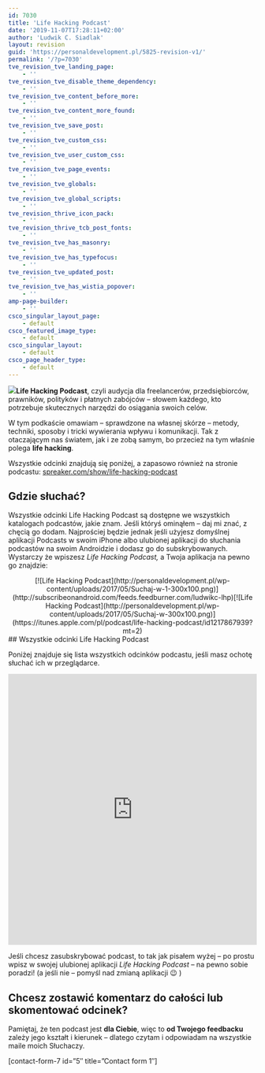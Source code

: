 ```yaml
---
id: 7030
title: 'Life Hacking Podcast'
date: '2019-11-07T17:28:11+02:00'
author: 'Ludwik C. Siadlak'
layout: revision
guid: 'https://personaldevelopment.pl/5825-revision-v1/'
permalink: '/?p=7030'
tve_revision_tve_landing_page:
    - ''
tve_revision_tve_disable_theme_dependency:
    - ''
tve_revision_tve_content_before_more:
    - ''
tve_revision_tve_content_more_found:
    - ''
tve_revision_tve_save_post:
    - ''
tve_revision_tve_custom_css:
    - ''
tve_revision_tve_user_custom_css:
    - ''
tve_revision_tve_page_events:
    - ''
tve_revision_tve_globals:
    - ''
tve_revision_tve_global_scripts:
    - ''
tve_revision_thrive_icon_pack:
    - ''
tve_revision_thrive_tcb_post_fonts:
    - ''
tve_revision_tve_has_masonry:
    - ''
tve_revision_tve_has_typefocus:
    - ''
tve_revision_tve_updated_post:
    - ''
tve_revision_tve_has_wistia_popover:
    - ''
amp-page-builder:
    - ''
csco_singular_layout_page:
    - default
csco_featured_image_type:
    - default
csco_singular_layout:
    - default
csco_page_header_type:
    - default
---
```


![](http://personaldevelopment.pl/wp-content/uploads/2017/03/LudwikCSiadlak-LifeHackingPodcast-COVER-300x300.png)**Life Hacking Podcast**, czyli audycja dla freelancerów, przedsiębiorców, prawników, polityków i płatnych zabójców – słowem każdego, kto potrzebuje skutecznych narzędzi do osiągania swoich celów.

W tym podkaście omawiam – sprawdzone na własnej skórze – metody, techniki, sposoby i tricki wywierania wpływu i komunikacji. Tak z otaczającym nas światem, jak i ze zobą samym, bo przecież na tym właśnie polega **life hacking**.

Wszystkie odcinki znajdują się poniżej, a zapasowo również na stronie podcastu: [spreaker.com/show/life-hacking-podcast](https://www.spreaker.com/show/life-hacking-podcast)

## Gdzie słuchać?

Wszystkie odcinki Life Hacking Podcast są dostępne we wszystkich katalogach podcastów, jakie znam. Jeśli któryś ominąłem – daj mi znać, z chęcią go dodam. Najprościej będzie jednak jeśli użyjesz domyślnej aplikacji Podcasts w swoim iPhone albo ulubionej aplikacji do słuchania podcastów na swoim Androidzie i dodasz go do subskrybowanych. Wystarczy że wpiszesz *Life Hacking Podcast,* a Twoja aplikacja na pewno go znajdzie:

<div style="text-align: center;">[![Life Hacking Podcast](http://personaldevelopment.pl/wp-content/uploads/2017/05/Suchaj-w-1-300x100.png)](http://subscribeonandroid.com/feeds.feedburner.com/ludwikc-lhp)[![Life Hacking Podcast](http://personaldevelopment.pl/wp-content/uploads/2017/05/Suchaj-w-300x100.png)](https://itunes.apple.com/pl/podcast/life-hacking-podcast/id1217867939?mt=2)

</div><div style="clear: both;"></div>## Wszystkie odcinki Life Hacking Podcast

Poniżej znajduje się lista wszystkich odcinków podcastu, jeśli masz ochotę słuchać ich w przeglądarce.

<iframe frameborder="0" height="550px" loading="lazy" src="https://widget.spreaker.com/player?show_id=2838792&theme=light&playlist=show&playlist-continuous=false&autoplay=false&live-autoplay=false&chapters-image=true&hide-logo=true&hide-likes=true&hide-comments=true&hide-sharing=false" width="100%"></iframe>

Jeśli chcesz zasubskrybować podcast, to tak jak pisałem wyżej – po prostu wpisz w swojej ulubionej aplikacji *Life Hacking Podcast* – na pewno sobie poradzi! (a jeśli nie – pomyśl nad zmianą aplikacji 😉 )

<div class="_form_3"></div><script charset="utf-8" src="https://siadlak.activehosted.com/f/embed.php?id=3" type="text/javascript"></script>

## Chcesz zostawić komentarz do całości lub skomentować odcinek?

Pamiętaj, że ten podcast jest **dla Ciebie**, więc to **od Twojego feedbacku** zależy jego kształt i kierunek – dlatego czytam i odpowiadam na wszystkie maile moich Słuchaczy.

\[contact-form-7 id=”5″ title=”Contact form 1″\]